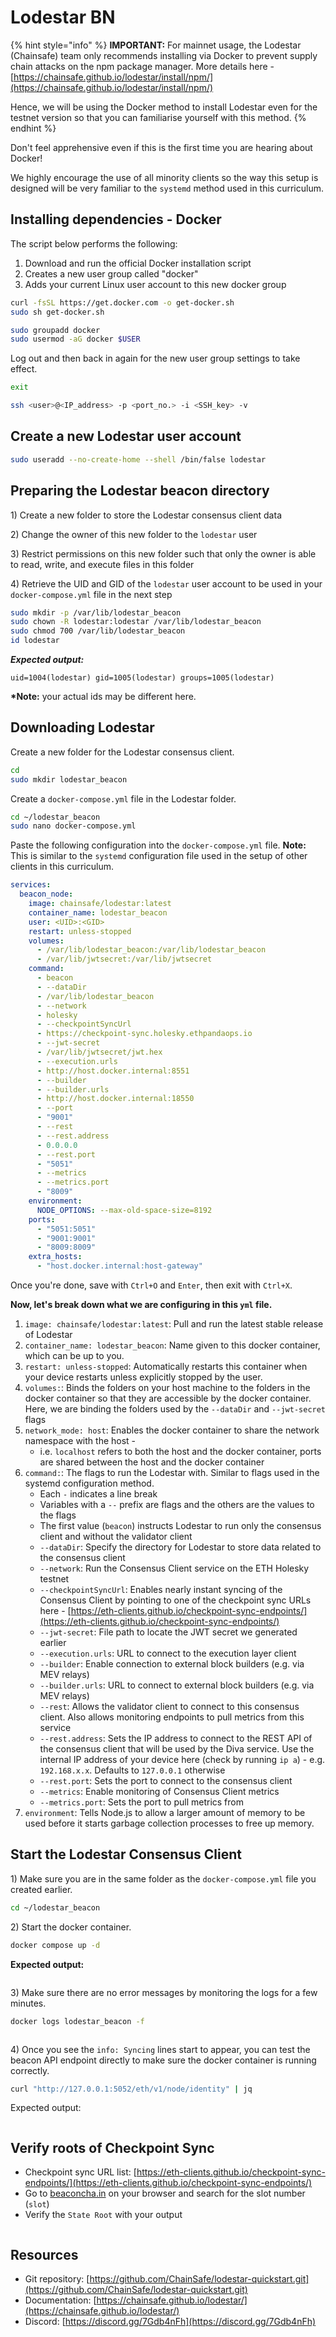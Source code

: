 # Lodestar BN

{% hint style="info" %}
**IMPORTANT:** For mainnet usage, the Lodestar (Chainsafe) team only recommends installing via Docker to prevent supply chain attacks on the npm package manager. More details here - [https://chainsafe.github.io/lodestar/install/npm/](https://chainsafe.github.io/lodestar/install/npm/)

Hence, we will be using the Docker method to install Lodestar even for the testnet version so that you can familiarise yourself with this method.
{% endhint %}

Don't feel apprehensive even if this is the first time you are hearing about Docker!&#x20;

We highly encourage the use of all minority clients so the way this setup is designed will be very familiar to the `systemd` method used in this curriculum.

## Installing dependencies - Docker

The script below performs the following:

1. Download and run the official Docker installation script
2. Creates a new user group called "docker"
3. Adds your current Linux user account to this new docker group

```sh
curl -fsSL https://get.docker.com -o get-docker.sh
sudo sh get-docker.sh

sudo groupadd docker
sudo usermod -aG docker $USER
```

Log out and then back in again for the new user group settings to take effect.

```sh
exit
```

```sh
ssh <user>@<IP_address> -p <port_no.> -i <SSH_key> -v
```

## Create a new Lodestar user account

```sh
sudo useradd --no-create-home --shell /bin/false lodestar
```

## Preparing the Lodestar beacon directory

1\) Create a new folder to store the Lodestar consensus client data

2\) Change the owner of this new folder to the `lodestar` user

3\) Restrict permissions on this new folder such that only the owner is able to read, write, and execute files in this folder

4\) Retrieve the UID and GID of the `lodestar` user account to be used in your `docker-compose.yml` file in the next step

```sh
sudo mkdir -p /var/lib/lodestar_beacon
sudo chown -R lodestar:lodestar /var/lib/lodestar_beacon
sudo chmod 700 /var/lib/lodestar_beacon
id lodestar
```

_**Expected output:**_

```
uid=1004(lodestar) gid=1005(lodestar) groups=1005(lodestar)
```

**\*Note:** your actual ids may be different here.&#x20;

## Downloading Lodestar

Create a new folder for the Lodestar consensus client.&#x20;

```sh
cd
sudo mkdir lodestar_beacon
```

Create a `docker-compose.yml` file in the Lodestar folder.

```sh
cd ~/lodestar_beacon
sudo nano docker-compose.yml
```

Paste the following configuration into the `docker-compose.yml` file. **Note:** This is similar to the `systemd` configuration file used in the setup of other clients in this curriculum.

```yaml
services:
  beacon_node:
    image: chainsafe/lodestar:latest
    container_name: lodestar_beacon
    user: <UID>:<GID>
    restart: unless-stopped
    volumes:
      - /var/lib/lodestar_beacon:/var/lib/lodestar_beacon
      - /var/lib/jwtsecret:/var/lib/jwtsecret
    command:
      - beacon
      - --dataDir
      - /var/lib/lodestar_beacon
      - --network
      - holesky
      - --checkpointSyncUrl
      - https://checkpoint-sync.holesky.ethpandaops.io
      - --jwt-secret
      - /var/lib/jwtsecret/jwt.hex
      - --execution.urls
      - http://host.docker.internal:8551
      - --builder
      - --builder.urls
      - http://host.docker.internal:18550
      - --port
      - "9001"
      - --rest
      - --rest.address
      - 0.0.0.0
      - --rest.port
      - "5051"
      - --metrics
      - --metrics.port
      - "8009"
    environment:
      NODE_OPTIONS: --max-old-space-size=8192
    ports:
      - "5051:5051"
      - "9001:9001"
      - "8009:8009"
    extra_hosts:
      - "host.docker.internal:host-gateway"
```

Once you're done, save with `Ctrl+O` and `Enter`, then exit with `Ctrl+X`.&#x20;

**Now, let's break down what we are configuring in this `yml` file.**

1. `image: chainsafe/lodestar:latest`: Pull and run the latest stable release of Lodestar
2. `container_name: lodestar_beacon`: Name given to this docker container, which can be up to you.
3. `restart: unless-stopped`: Automatically restarts this container when your device restarts unless explicitly stopped by the user.
4. `volumes:`: Binds the folders on your host machine to the folders in the docker container so that they are accessible by the docker container. Here, we are binding the folders used by the `--dataDir` and `--jwt-secret` flags
5. `network_mode: host`: Enables the docker container to share the network namespace with the host -&#x20;
   * i.e. `localhost` refers to both the host and the docker container, ports are shared between the host and the docker container
6. `command:`: The flags to run the Lodestar with. Similar to flags used in the systemd configuration method.
   * Each `-` indicates a line break
   * Variables with a `--` prefix are flags and the others are the values to the flags
   * The first value (`beacon`) instructs Lodestar to run only the consensus client and without the validator client&#x20;
   * `--dataDir`: Specify the directory for Lodestar to store data related to the consensus client
   * `--network`: Run the Consensus Client service on the ETH Holesky testnet
   * `--checkpointSyncUrl`: Enables nearly instant syncing of the Consensus Client by pointing to one of the checkpoint sync URLs here - [https://eth-clients.github.io/checkpoint-sync-endpoints/](https://eth-clients.github.io/checkpoint-sync-endpoints/)
   * `--jwt-secret`: File path to locate the JWT secret we generated earlier
   * `--execution.urls`: URL to connect to the execution layer client
   * `--builder`: Enable connection to external block builders (e.g. via MEV relays)
   * `--builder.urls`: URL to connect to external block builders (e.g. via MEV relays)
   * `--rest`: Allows the validator client to connect to this consensus client. Also allows monitoring endpoints to pull metrics from this service
   * `--rest.address`: Sets the IP address to connect to the REST API of the consensus client that will be used by the Diva service. Use the internal IP address of your device here (check by running `ip a`) - e.g. `192.168.x.x`. Defaults to `127.0.0.1` otherwise
   * `--rest.port`: Sets the port to connect to the consensus client
   * `--metrics`: Enable monitoring of Consensus Client metrics
   * `--metrics.port`: Sets the port to pull metrics from
7. `environment`: Tells Node.js to allow a larger amount of memory to be used before it starts garbage collection processes to free up memory.

## Start the Lodestar Consensus Client

1\) Make sure you are in the same folder as the `docker-compose.yml` file you created earlier.

```sh
cd ~/lodestar_beacon
```

&#x20;2\) Start the docker container.

```sh
docker compose up -d
```

**Expected output:**

<figure><img src="../../.gitbook/assets/image (138).png" alt=""><figcaption></figcaption></figure>

3\) Make sure there are no error messages by monitoring the logs for a few minutes.

```sh
docker logs lodestar_beacon -f
```

<figure><img src="../../.gitbook/assets/image (139).png" alt=""><figcaption></figcaption></figure>

4\) Once you see the `info: Syncing` lines start to appear, you can test the beacon API endpoint directly to make sure the docker container is running correctly.&#x20;

```sh
curl "http://127.0.0.1:5052/eth/v1/node/identity" | jq
```

Expected output:

<figure><img src="../../.gitbook/assets/image (140).png" alt=""><figcaption></figcaption></figure>

## Verify roots of Checkpoint Sync

* Checkpoint sync URL list: [https://eth-clients.github.io/checkpoint-sync-endpoints/](https://eth-clients.github.io/checkpoint-sync-endpoints/)
* Go to [beaconcha.in](https://beaconcha.in/) on your browser and search for the slot number (`slot`)
* Verify the `State Root` with your output

<figure><img src="../../.gitbook/assets/image (141).png" alt=""><figcaption></figcaption></figure>

## Resources

* Git repository: [https://github.com/ChainSafe/lodestar-quickstart.git](https://github.com/ChainSafe/lodestar-quickstart.git)
* Documentation: [https://chainsafe.github.io/lodestar/](https://chainsafe.github.io/lodestar/)
* Discord: [https://discord.gg/7Gdb4nFh](https://discord.gg/7Gdb4nFh)
